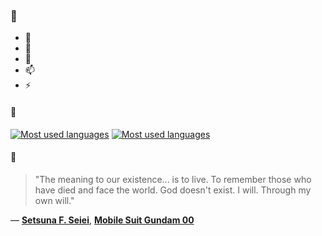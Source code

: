 ### 👋

- 🔭
- 🌱
- 💬
- 📫
- ⚡

#### 🧏

[![Most used languages](https://github-readme-stats-aynah.vercel.app/api/top-langs/?username=aynh&theme=solarized-dark&langs_count=6&layout=compact&hide_title=true)](https://github.com/anuraghazra/github-readme-stats#gh-dark-mode-only)
[![Most used languages](https://github-readme-stats-aynah.vercel.app/api/top-langs/?username=aynh&theme=solarized-light&langs_count=6&layout=compact&hide_title=true)](https://github.com/anuraghazra/github-readme-stats#gh-light-mode-only)

#### 💬

> "The meaning to our existence... is to live. To remember those who have died and face the world. God doesn't exist. I will. Through my own will."

&mdash; [**Setsuna F. Seiei**](https://myanimelist.net/character.php?q=Setsuna%20F.%20Seiei&cat=character), [**Mobile Suit Gundam 00**](https://myanimelist.net/search/all?q=Mobile%20Suit%20Gundam%2000&cat=all)
